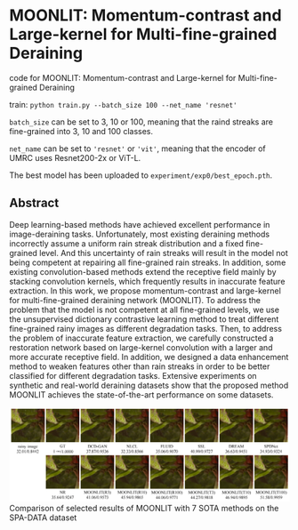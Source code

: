 # MOONLIT: Momentum-contrast and Large-kernel for Multi-fine-grained Deraining
code for MOONLIT: Momentum-contrast and Large-kernel for Multi-fine-grained Deraining

train:
`python train.py --batch_size 100 --net_name 'resnet'`

`batch_size` can be set to 3, 10 or 100, meaning that the raind streaks are fine-grained into 3, 10 and 100 classes.

`net_name` can be set to `'resnet'` or `'vit'`, meaning that the encoder of UMRC uses Resnet200-2x or ViT-L.

The best model has been uploaded to `experiment/exp0/best_epoch.pth`.

## Abstract
Deep learning-based methods have achieved excellent performance in image-deraining tasks. Unfortunately, most existing deraining methods incorrectly assume a uniform rain streak distribution and a fixed fine-grained level. And this uncertainty of rain streaks will result in the model not being competent at repairing all fine-grained rain streaks. In addition, some existing convolution-based methods extend the receptive field mainly by stacking convolution kernels, which frequently results in inaccurate feature extraction. In this work, we propose momentum-contrast and large-kernel for multi-fine-grained deraining network (MOONLIT). To address the problem that the model is not competent at all fine-grained levels, we use the unsupervised dictionary contrastive learning method to treat different fine-grained rainy images as different degradation tasks. Then, to address the problem of inaccurate feature extraction, we carefully constructed a restoration network based on large-kernel convolution with a larger and more accurate receptive field. In addition, we designed a data enhancement method to weaken features other than rain streaks in order to be better classified for different degradation tasks. Extensive experiments on synthetic and real-world deraining datasets show that the proposed method MOONLIT achieves the state-of-the-art performance on some datasets.

![image](img/fig7.png)Comparison of selected results of MOONLIT with 7 SOTA methods on the SPA-DATA dataset
